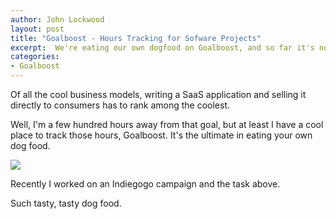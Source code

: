 ```yaml
---
author: John Lockwood
layout: post
title: "Goalboost - Hours Tracking for Sofware Projects" 
excerpt:  We're eating our own dogfood on Goalboost, and so far it's not all that bad.
categories:
- Goalboost
---
```


Of all the cool business models, writing a SaaS application and selling it directly to consumers has to rank among the coolest.

Well, I'm a few hundred hours away from that goal, but at least I have a cool place to track those hours, Goalboost.  It's the ultimate in eating your own dog food.

<img src="{{site.baseurl}}images/Goalboost_Screenshot_05112014.jpg">

Recently I worked on an Indiegogo campaign and the task above.

Such tasty, tasty dog food.